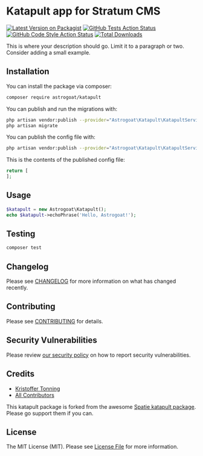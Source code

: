 # Katapult app for Stratum CMS

[![Latest Version on Packagist](https://img.shields.io/packagist/v/astrogoat/katapult.svg?style=flat-square)](https://packagist.org/packages/astrogoat/katapult)
[![GitHub Tests Action Status](https://img.shields.io/github/workflow/status/astrogoat/katapult/run-tests?label=tests)](https://github.com/astrogoat/katapult/actions?query=workflow%3Arun-tests+branch%3Amain)
[![GitHub Code Style Action Status](https://img.shields.io/github/workflow/status/astrogoat/katapult/Check%20&%20fix%20styling?label=code%20style)](https://github.com/astrogoat/katapult/actions?query=workflow%3A"Check+%26+fix+styling"+branch%3Amain)
[![Total Downloads](https://img.shields.io/packagist/dt/astrogoat/katapult.svg?style=flat-square)](https://packagist.org/packages/astrogoat/katapult)

This is where your description should go. Limit it to a paragraph or two. Consider adding a small example.

## Installation

You can install the package via composer:

```bash
composer require astrogoat/katapult
```

You can publish and run the migrations with:

```bash
php artisan vendor:publish --provider="Astrogoat\Katapult\KatapultServiceProvider" --tag="katapult-migrations"
php artisan migrate
```

You can publish the config file with:
```bash
php artisan vendor:publish --provider="Astrogoat\Katapult\KatapultServiceProvider" --tag="katapult-config"
```

This is the contents of the published config file:

```php
return [
];
```

## Usage

```php
$katapult = new Astrogoat\Katapult();
echo $katapult->echoPhrase('Hello, Astrogoat!');
```

## Testing

```bash
composer test
```

## Changelog

Please see [CHANGELOG](CHANGELOG.md) for more information on what has changed recently.

## Contributing

Please see [CONTRIBUTING](.github/CONTRIBUTING.md) for details.

## Security Vulnerabilities

Please review [our security policy](../../security/policy) on how to report security vulnerabilities.

## Credits

- [Kristoffer Tonning](https://github.com/tonning)
- [All Contributors](../../contributors)

This katapult package is forked from the awesome [Spatie katapult package](https://github.com/spatie/package-katapult-laravel#support-us). Please go support them if you can.




## License

The MIT License (MIT). Please see [License File](LICENSE.md) for more information.
